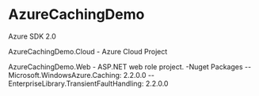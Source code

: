 AzureCachingDemo
================

Azure SDK 2.0

AzureCachingDemo.Cloud - Azure Cloud Project

AzureCachingDemo.Web - ASP.NET web role project.
-Nuget Packages
--Microsoft.WindowsAzure.Caching: 2.2.0.0
--EnterpriseLibrary.TransientFaultHandling: 2.2.0.0 